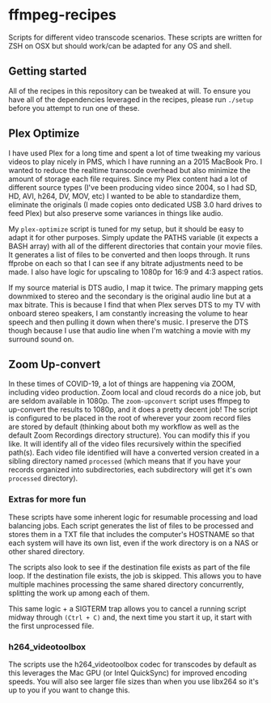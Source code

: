 # ffmpeg-recipes

Scripts for different video transcode scenarios. These scripts are written for ZSH on OSX but should work/can be adapted for any OS and shell.

## Getting started

All of the recipes in this repository can be tweaked at will. To ensure you have all of the dependencies leveraged in the recipes, please run `./setup` before you attempt to run one of these.

## Plex Optimize

I have used Plex for a long time and spent a lot of time tweaking my various videos to play nicely in PMS, which I have running an a 2015 MacBook Pro. I wanted to reduce the realtime transcode overhead but also minimize the amount of storage each file requires. Since my Plex content had a lot of different source types (I've been producing video since 2004, so I had SD, HD, AVI, h264, DV, MOV, etc) I wanted to be able to standardize them, eliminate the originals (I made copies onto dedicated USB 3.0 hard drives to feed Plex) but also preserve some variances in things like audio.

My `plex-optimize` script is tuned for my setup, but it should be easy to adapt it for other purposes. Simply update the PATHS variable (it expects a BASH array) with all of the different directories that contain your movie files. It generates a list of files to be converted and then loops through. It runs ffprobe on each so that I can see if any bitrate adjustments need to be made. I also have logic for upscaling to 1080p for 16:9 and 4:3 aspect ratios.

If my source material is DTS audio, I map it twice. The primary mapping gets downmixed to stereo and the secondary is the original audio line but at a max bitrate. This is because I find that when Plex serves DTS to my TV with onboard stereo speakers, I am constantly increasing the volume to hear speech and then pulling it down when there's music. I preserve the DTS though because I use that audio line when I'm watching a movie with my surround sound on.

## Zoom Up-convert

In these times of COVID-19, a lot of things are happening via ZOOM, including video production. Zoom local and cloud records do a nice job, but are seldom available in 1080p. The `zoom-upconvert` script uses ffmpeg to up-convert the results to 1080p, and it does a pretty decent job! The script is configured to be placed in the root of wherever your zoom record files are stored by default (thinking about both my workflow as well as the default Zoom Recordings directory structure). You can modify this if you like. It will identify all of the video files recursively within the specified path(s). Each video file identified will have a converted version created in a sibling directory named `processed` (which means that if you have your records organized into subdirectories, each subdirectory will get it's own `processed` directory).

### Extras for more fun

These scripts have some inherent logic for resumable processing and load balancing jobs. Each script generates the list of files to be processed and stores them in a TXT file that includes the computer's HOSTNAME so that each system will have its own list, even if the work directory is on a NAS or other shared directory.

The scripts also look to see if the destination file exists as part of the file loop. If the destination file exists, the job is skipped. This allows you to have multiple machines processing the same shared directory concurrently, splitting the work up among each of them.

This same logic + a SIGTERM trap allows you to cancel a running script midway through `(Ctrl + C)` and, the next time you start it up, it start with the first unprocessed file.

### h264_videotoolbox

The scripts use the h264_videotoolbox codec for transcodes by default as this leverages the Mac GPU (or Intel QuickSync) for improved encoding speeds. You will also see larger file sizes than when you use libx264 so it's up to you if you want to change this.
